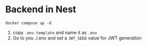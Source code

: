# Backend in Nest

    docker compose up -d

1. copy `.env.template` and name it as `.env`
2. Go to you ./.env and set a `JWT_SEED` value for JWT generation
